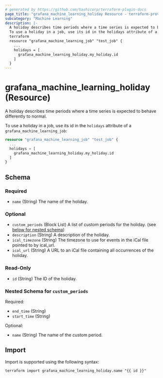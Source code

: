 ```yaml
---
# generated by https://github.com/hashicorp/terraform-plugin-docs
page_title: "grafana_machine_learning_holiday Resource - terraform-provider-grafana"
subcategory: "Machine Learning"
description: |-
  A holiday describes time periods where a time series is expected to behave differently to normal.
  To use a holiday in a job, use its id in the holidays attribute of a grafana_machine_learning_job:
  terraform
  resource "grafana_machine_learning_job" "test_job" {
    ...
    holidays = [
      grafana_machine_learning_holiday.my_holiday.id
    ]
  }
---
```


# grafana_machine_learning_holiday (Resource)

A holiday describes time periods where a time series is expected to behave differently to normal.

To use a holiday in a job, use its id in the `holidays` attribute of a `grafana_machine_learning_job`:

```terraform
resource "grafana_machine_learning_job" "test_job" {
  ...
  holidays = [
    grafana_machine_learning_holiday.my_holiday.id
  ]
}
```



<!-- schema generated by tfplugindocs -->
## Schema

### Required

- `name` (String) The name of the holiday.

### Optional

- `custom_periods` (Block List) A list of custom periods for the holiday. (see [below for nested schema](#nestedblock--custom_periods))
- `description` (String) A description of the holiday.
- `ical_timezone` (String) The timezone to use for events in the iCal file pointed to by ical_url.
- `ical_url` (String) A URL to an iCal file containing all occurrences of the holiday.

### Read-Only

- `id` (String) The ID of the holiday.

<a id="nestedblock--custom_periods"></a>
### Nested Schema for `custom_periods`

Required:

- `end_time` (String)
- `start_time` (String)

Optional:

- `name` (String) The name of the custom period.

## Import

Import is supported using the following syntax:

```shell
terraform import grafana_machine_learning_holiday.name "{{ id }}"
```
